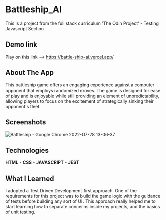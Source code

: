 # Battleship_AI

This is a project from the full stack curriculum 'The Odin Project' - Testing Javascript Section

## Demo link

Play on this link --> https://battle-ship-ai.vercel.app/

## About The App

This battleship game offers an engaging experience against a computer opponent that employs randomized moves. The game is designed for ease of play and is enjoyable while still providing an element of unpredictability, allowing players to focus on the excitement of strategically sinking their opponent's fleet.

## Screenshots
![Battleship - Google Chrome 2022-07-28 13-06-37](https://user-images.githubusercontent.com/64644550/181902705-36aa733e-d8f0-420c-8d03-d2f360cba4bc.gif)
## Technologies

**HTML** - **CSS** - **JAVASCRIPT** - **JEST**

## What I Learned

I adopted a Test Driven Development first approach. One of the requirements for this project was to build the game logic with the guidance of tests before building any sort of UI. This approach really helped me to start learning how to separate concerns inside my projects, and the basics of unit testing.
